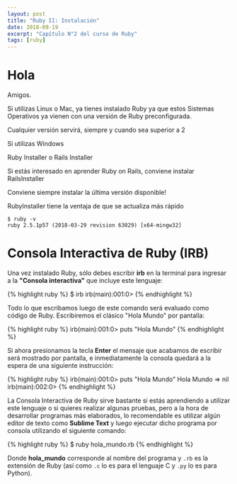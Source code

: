 ```yaml
---
layout: post
title: "Ruby II: Instalación"
date: 2018-09-19
excerpt: "Capítulo N°2 del curso de Ruby"
tags: [ruby]
---
```


# Hola

Amigos.

Si utilizas Linux o Mac, ya tienes instalado Ruby ya que estos Sistemas Operativos ya vienen con una versión de Ruby preconfigurada.

Cualquier versión servirá, siempre y cuando sea superior a 2

Si utilizas Windows

Ruby Installer o Rails Installer

Si estás interesado en aprender Ruby on Rails, conviene instalar RailsInstaller

Conviene siempre instalar la última versión disponible!

RubyInstaller tiene la ventaja de que se actualiza más rápido

```
$ ruby -v
ruby 2.5.1p57 (2018-03-29 revision 63029) [x64-mingw32]
```

# Consola Interactiva de Ruby (IRB)

Una vez instalado Ruby, sólo debes escribir **irb** en la terminal para ingresar a la **"Consola interactiva"** que incluye este lenguaje:

{% highlight ruby %}
$ irb
irb(main):001:0>
{% endhighlight %}

Todo lo que escribamos luego de este comando será evaluado como código de Ruby. Escribiremos el clásico "Hola Mundo" por pantalla:

{% highlight ruby %}
irb(main):001:0> puts "Hola Mundo"
{% endhighlight %}

Si ahora presionamos la tecla **Enter** el mensaje que acabamos de escribir será mostrado por pantalla, e inmediatamente la consola quedará a la espera de una siguiente instrucción:

{% highlight ruby %}
irb(main):001:0> puts "Hola Mundo"
Hola Mundo
=> nil
irb(main):002:0>
{% endhighlight %}

La Consola Interactiva de Ruby sirve bastante si estás aprendiendo a utilizar este lenguaje o si quieres realizar algunas pruebas, pero a la hora de desarrollar programas más elaborados, lo recomendable es utilizar algún editor de texto como **Sublime Text** y luego ejecutar dicho programa por consola utilizando el siguiente comando:

{% highlight ruby %}
$ ruby hola_mundo.rb
{% endhighlight %}

Donde **hola_mundo** corresponde al nombre del programa y `.rb` es la extensión de Ruby (así como `.c` lo es para el lenguaje C y `.py` lo es para Python).
